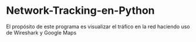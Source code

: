 # Network-Tracking-en-Python
El propósito de este programa es visualizar el tráfico en la red haciendo uso de Wireshark y Google Maps
